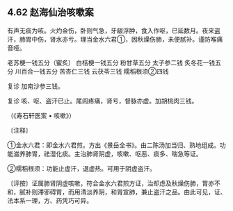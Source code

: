 ## 4.62 赵海仙治咳嗽案

有声无痰为咳。火灼金伤，卧则气急，牙龈浮肿，食入作呕，已延数月。夜来盗汗，肺胃中伤，肾水亦亏。理当金水六君①，因秋燥伤肺，未便腻补。谨防喉痛音哑。

老苏梗一钱五分（蜜炙） 白桔梗一钱五分 粉甘草五分 太子参二钱 炙冬花一钱五分 川百合一钱五分 苦杏仁三钱 云茯苓三钱 糯稻根须②四钱

复诊 加南沙参三钱。

复诊 咳、呕、盗汗已止。尾闾疼痛，肾亏，督脉亦虚。加胡桃肉三钱。

（《寿石轩医案 • 咳嗽》）

〔注释〕

①金水六君：即金水六君煎。方出《景岳全书》。由二陈汤加当归、熟地组成。功能滋养肺胃，祛湿化痰。主治肺肾阴虚，咳嗽、呕恶、痰多、喘急等证。

②糯稻根须：功能止虚汗，退虚热。可用于阴虚盗汗。

〔评按〕证属肺肾阴虚咳嗽，符合金水六君煎方证，治却虑及秋燥伤肺，胃亦不和，腻补则滞邪碍胃，而用清淡养阴，和胃宣肺，兼止盗汗之品。由此可见，证、法本系一理，方、药凭巧可异。
